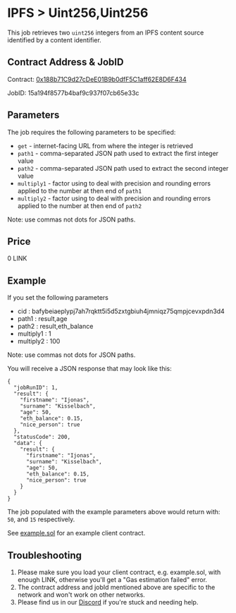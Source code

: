 # IPFS > Uint256,Uint256

This job retrieves two `uint256` integers from an IPFS content source identified by a content identifier.

## Contract Address & JobID
  
Contract: [0x188b71C9d27cDeE01B9b0dfF5C1aff62E8D6F434](https://goerli.etherscan.io/address/0x188b71C9d27cDeE01B9b0dfF5C1aff62E8D6F434)

JobID: 15a194f8577b4baf9c937f07cb65e33c

## Parameters

The job requires the following parameters to be specified:

* `get` - internet-facing URL from where the integer is retrieved
* `path1` - comma-separated JSON path used to extract the first integer value
* `path2` - comma-separated JSON path used to extract the second integer value
* `multiply1` - factor using to deal with precision and rounding errors applied to the number at then end of `path1`
* `multiply2` - factor using to deal with precision and rounding errors applied to the number at then end of `path2`

Note: use commas not dots for JSON paths.

## Price

0 LINK

## Example

If you set the following parameters

* cid : bafybeiaeplypj7ah7rqktt5i5d5zxtgbiuh4jmniqz75qmpjcevxpdn3d4
* path1 : result,age
* path2 : result,eth_balance
* multiply1 : 1
* multiply2 : 100

Note: use commas not dots for JSON paths.

You will receive a JSON response that may look like this:

    {
      "jobRunID": 1,
      "result": {
        "firstname": "Ijonas",
        "surname": "Kisselbach",
        "age": 50,
        "eth_balance": 0.15,
        "nice_person": true
      },
      "statusCode": 200,
      "data": {
        "result": {
          "firstname": "Ijonas",
          "surname": "Kisselbach",
          "age": 50,
          "eth_balance": 0.15,
          "nice_person": true
        }
      }
    }

The job populated with the example parameters above would return with: `50`, and `15` respectively.

See [example.sol](example.sol) for an example client contract.

## Troubleshooting

1. Please make sure you load your client contract, e.g. example.sol, with enough LINK, otherwise you'll get a "Gas estimation failed" error.
2. The contract address and jobId mentioned above are specific to the network and won't work on other networks.
3. Please find us in our [Discord](https://discord.gg/JxKT6R9Xpz) if you're stuck and needing help. 